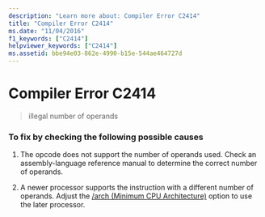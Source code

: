 ```yaml
---
description: "Learn more about: Compiler Error C2414"
title: "Compiler Error C2414"
ms.date: "11/04/2016"
f1_keywords: ["C2414"]
helpviewer_keywords: ["C2414"]
ms.assetid: bbe94e03-862e-4990-b15e-544ae464727d
---
```

# Compiler Error C2414

> illegal number of operands

### To fix by checking the following possible causes

1. The opcode does not support the number of operands used. Check an assembly-language reference manual to determine the correct number of operands.

1. A newer processor supports the instruction with a different number of operands. Adjust the [/arch (Minimum CPU Architecture)](../../build/reference/arch-minimum-cpu-architecture.md) option to use the later processor.
